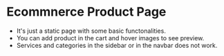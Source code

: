 # Ecommnerce Product Page

* It's just a static page with some basic functonalities. <br>
* You can add product in the cart and hover images to see preview. <br>
* Services and categories in the sidebar or in the navbar does not work.
